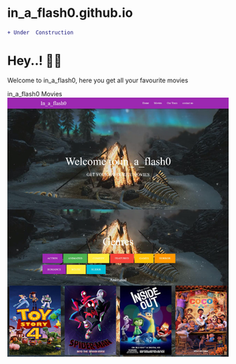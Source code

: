 # in_a_flash0.github.io

```diff 
+ Under  Construction 
``` 
<h1>Hey..! 🧑‍⚕️ </h1>
<p>Welcome to in_a_flash0, here you get all your favourite movies</p>


in_a_flash0 Movies
![alt text](images/movie.jpg)
